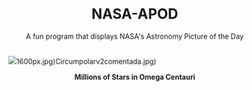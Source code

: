 <div align="center">
  <h1>
    NASA-APOD
  </h1>
</div>
  
<div align="center">
  A fun program that displays NASA's Astronomy Picture of the Day
</div>

<br>

![](https://apod.nasa.gov/apod/image/2403/NGC5139_mdf.png)1600px.jpg)Circumpolarv2comentada.jpg)

<p align = "center">
  <b>Millions of Stars in Omega Centauri</b>
</p>
